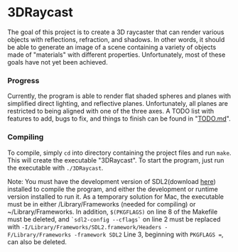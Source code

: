 # 3DRaycast
The goal of this project is to create a 3D raycaster that can render various objects with reflections, refraction, and shadows.  In other words, it should be able to generate an image of a scene containing a variety of objects made of "materials" with different properties.  Unfortunately, most of these goals have not yet been achieved.

### Progress
Currently, the program is able to render flat shaded spheres and planes with simplified direct lighting, and reflective planes.  Unfortunately, all planes are restricted to being aligned with one of the three axes.  A TODO list with features to add, bugs to fix, and things to finish can be found in "[TODO.md](http://github.com/name-here/3DRaycast/blob/master/TODO.md)".  

### Compiling
To compile, simply ```cd``` into directory containing the project files and run ```make```.  This will create the executable "3DRaycast".  To start the program, just run the executable with ```./3DRaycast```.

Note: You must have the development version of SDL2(download [here](http://www.libsdl.org/download-2.0.php)) installed to compile the program, and either the development or runtime version installed to run it.  As a temporary solution for Mac, the executable must be in either /Library/Frameworks (needed for compiling) or ~/Library/Frameworks.  In addition, ```$(PKGFLAGS)``` on line 8 of the Makefile must be deleted, and ``` `sdl2-config --cflags` ``` on line 2 must be replaced with ```-I/Library/Frameworks/SDL2.framework/Headers -F/Library/Frameworks -framework SDL2```  Line 3, beginning with ```PKGFLAGS =```, can also be deleted.